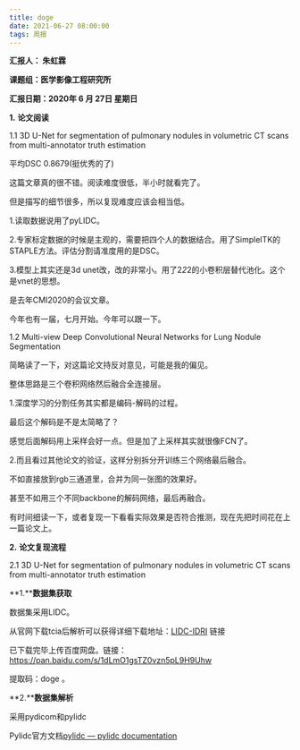 ```yaml
---
title: doge
date: 2021-06-27 08:00:00
tags: 周报
---
```




**汇报人： 朱虹霖**

**课题组：医学影像工程研究所**

**汇报日期：2020年 6 月 27日 星期日**

**1.** **论文阅读**

1.1  3D U-Net for segmentation of pulmonary nodules in volumetric CT scans from multi-annotator truth estimation 

平均DSC 0.8679(挺优秀的了)

这篇文章真的很不错。阅读难度很低，半小时就看完了。

但是描写的细节很多，所以复现难度应该会相当低。

1.读取数据说用了pyLIDC。

2.专家标定数据的时候是主观的，需要把四个人的数据结合。用了SimpleITK的STAPLE方法。评估分割请准度用的是DSC。

3.模型上其实还是3d unet改，改的非常小。用了2*2*2的小卷积层替代池化。这个是vnet的思想。

 

是去年CMI2020的会议文章。

今年也有一届，七月开始。今年可以跟一下。

 

1.2 Multi-view Deep Convolutional Neural Networks for Lung Nodule Segmentation

简略读了一下，对这篇论文持反对意见，可能是我的偏见。

整体思路是三个卷积网络然后融合全连接层。

 

1.深度学习的分割任务其实都是编码-解码的过程。

最后这个解码是不是太简略了？

感觉后面解码用上采样会好一点。但是加了上采样其实就很像FCN了。

 

2.而且看过其他论文的验证，这样分别拆分开训练三个网络最后融合。

不如直接放到rgb三通道里，合并为同一张图的效果好。

甚至不如用三个不同backbone的解码网络，最后再融合。

 

 

有时间细读一下，或者复现一下看看实际效果是否符合推测，现在先把时间花在上一篇论文上。

 

 



**2.** **论文复现流程**

2.1  3D U-Net for segmentation of pulmonary nodules in volumetric CT scans from multi-annotator truth estimation

**1.****数据集获取**

数据集采用LIDC。

从官网下载tcia后解析可以获得详细下载地址：[LIDC-IDRI](https://wiki.cancerimagingarchive.net/display/Public/LIDC-IDRI) 链接

已下载完毕上传百度网盘。链接：[https://pan.baidu.com/s/1dLmO1gsTZ0vzn5pL9H9Uhw ](https://pan.baidu.com/s/1dLmO1gsTZ0vzn5pL9H9Uhw)

提取码：doge 。

**2.****数据集解析**

采用pydicom和pylidc

Pylidc官方文档[pylidc — pylidc documentation](https://pylidc.github.io/)

 

 

 